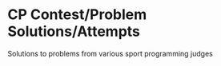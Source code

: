 # CP Contest/Problem Solutions/Attempts
Solutions to problems from various sport programming judges
